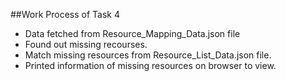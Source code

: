 ##Work Process of Task 4

- Data fetched from Resource_Mapping_Data.json file
- Found out missing recourses.
- Match missing resources from Resource_List_Data.json file.
- Printed information of missing resources on browser to view.
